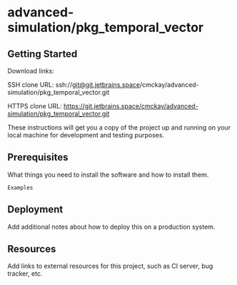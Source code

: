 # advanced-simulation/pkg_temporal_vector



## Getting Started

Download links:

SSH clone URL: ssh://git@git.jetbrains.space/cmckay/advanced-simulation/pkg_temporal_vector.git

HTTPS clone URL: https://git.jetbrains.space/cmckay/advanced-simulation/pkg_temporal_vector.git



These instructions will get you a copy of the project up and running on your local machine for development and testing purposes.

## Prerequisites

What things you need to install the software and how to install them.

```
Examples
```

## Deployment

Add additional notes about how to deploy this on a production system.

## Resources

Add links to external resources for this project, such as CI server, bug tracker, etc.
